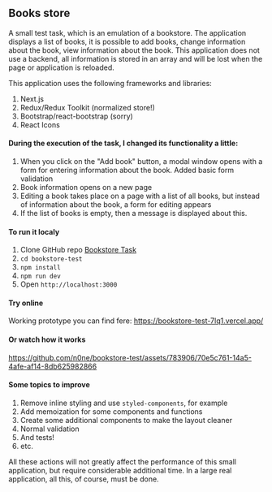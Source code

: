 ## Books store

A small test task, which is an emulation of a bookstore. The application displays a list of books, it is possible to add books, change information about the book, view information about the book. This application does not use a backend, all information is stored in an array and will be lost when the page or application is reloaded.



This application uses the following frameworks and libraries:

1. Next.js
2. Redux/Redux Toolkit (normalized store!)
3. Bootstrap/react-bootstrap (sorry)
4. React Icons

#### During the execution of the task, I changed its functionality a little:

1. When you click on the "Add book" button, a modal window opens with a form for entering information about the book. Added basic form validation
2. Book information opens on a new page
3. Editing a book takes place on a page with a list of all books, but instead of information about the book, a form for editing appears
4. If the list of books is empty, then a message is displayed about this.

#### To run it localy

1. Clone GitHub repo [Bookstore Task](https://github.com/n0ne/bookstore-test)
2. `cd bookstore-test`
3. `npm install`
4. `npm run dev`
5. Open `http://localhost:3000`




#### Try online
Working prototype you can find fere: https://bookstore-test-7lq1.vercel.app/


#### Or watch how it works

https://github.com/n0ne/bookstore-test/assets/783906/70e5c761-14a5-4afe-af14-8db625982866


#### Some topics to improve
1. Remove inline styling and use `styled-components`, for example
2. Add memoization for some components and functions
3. Create some additional components to make the layout cleaner
4. Normal validation
5. And tests!
6. etc.

All these actions will not greatly affect the performance of this small application, but require considerable additional time. In a large real application, all this, of course, must be done.